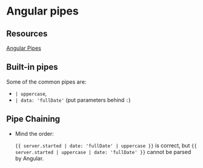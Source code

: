 # Angular pipes

## Resources

[Angular Pipes](https://angular.io/api?query=pipe)

## Built-in pipes

Some of the common pipes are: 
  
  - `| uppercase`, 
  - `| data: 'fullDate'` (put parameters behind `:`)

## Pipe Chaining

- Mind the order: 

  `{{ server.started | date: 'fullDate' | uppercase }}` is correct, but `{{ server.started | uppercase | date: 'fullDate' }}` cannot be parsed by Angular.